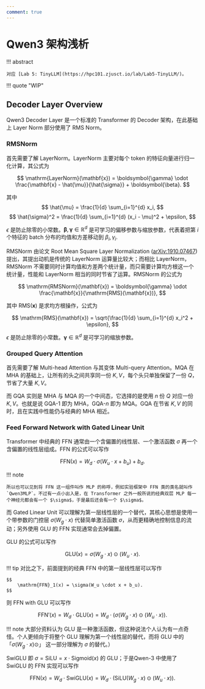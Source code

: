```yaml
---
comment: true
---
```


# Qwen3 架构浅析

!!! abstract

    对应 [Lab 5: TinyLLM](https://hpc101.zjusct.io/lab/Lab5-TinyLLM/)。

!!! quote "WIP"

## Decoder Layer Overview

Qwen3 Decoder Layer 是一个标准的 Transformer 的 Decoder 架构，在此基础上 Layer Norm 部分使用了 RMS Norm。

### RMSNorm

首先需要了解 LayerNorm。LayerNorm 主要对每个 token 的特征向量进行归一化计算，其公式为

$$
  \mathrm{LayerNorm}(\mathbf{x}) = \boldsymbol{\gamma} \odot \frac{\mathbf{x} - \hat{\mu}}{\hat{\sigma}} + \boldsymbol{\beta}.
$$

其中
$$
  \hat{\mu} = \frac{1}{d} \sum_{i=1}^{d} x_i,
$$
$$
  \hat{\sigma}^2 = \frac{1}{d} \sum_{i=1}^{d} (x_i - \mu)^2 + \epsilon,
$$

$\epsilon$ 是防止除零的小常数。$\boldsymbol{\beta}, \boldsymbol{\gamma} \in \mathbb{R}^d$ 是可学习的偏移参数与缩放参数，代表着把第 $i$ 个特征的 batch 分布的均值和方差移动到 $\beta_i, \gamma_i$.

RMSNorm 由论文 Root Mean Square Layer Normalization ([arXiv:1910.07467](https://arxiv.org/abs/1910.07467)) 提出，其提出动机是传统的 LayerNorm 运算量比较大；而相比 LayerNorm，RMSNorm 不需要同时计算均值和方差两个统计量，而只需要计算均方根这一个统计量，性能和 LayerNorm 相当的同时节省了运算。RMSNorm 的公式为

$$
  \mathrm{RMSNorm}(\mathbf{x}) = \boldsymbol{\gamma} \odot \frac{\mathbf{x}}{\mathrm{RMS}(\mathbf{x})},
$$

其中 $\mathrm{RMS}(\mathbf{x})$ 是求均方根操作，公式为

$$
  \mathrm{RMS}(\mathbf{x}) = \sqrt{\frac{1}{d} \sum_{i=1}^{d} x_i^2 + \epsilon},
$$

$\epsilon$ 是防止除零的小常数。$\boldsymbol{\gamma} \in \mathbb{R}^d$ 是可学习的缩放参数。

### Grouped Query Attention

首先需要了解 Multi-head Attention 与其变体 Multi-query Attention。MQA 在 MHA 的基础上，让所有的头之间共享同一份 $K, V$，每个头只单独保留了一份 $Q$，节省了大量 $K, V$。

而 GQA 实则是 MHA 与 MQA 的一个中间态，它选择的是使用 $n$ 份 $Q$ 对应一份 $K, V$。也就是说 GQA-1 即为 MHA，GQA-$n$ 即为 MQA。GQA 在节省 $K, V$ 的同时，且在实践中性能仍与经典的 MHA 相近。

### Feed Forward Network with Gated Linear Unit

Transformer 中经典的 FFN 通常由一个含偏置的线性层、一个激活函数 $\sigma$ 再一个含偏置的线性层组成。FFN 的公式可以写作

$$
  \mathrm{FFN}(x) = W_d \cdot \sigma(W_u \cdot x + b_u) + b_d.
$$

!!! note

    所以也可以见到将 FFN 这一组件叫作 MLP 的称呼，例如实验框架中 FFN 类的类名就叫作 `Qwen3MLP`。不过有一点小出入是，在 Transformer 之外一般所说的经典双层 MLP 每一个神经元都会有一个 $\sigma$，于是最后还会有一个 $\sigma$。

而 Gated Linear Unit 可以理解为第一层线性层的一个替代，其核心思想是使用一个带参数的门控层 $\sigma(W_g \cdot x)$ 代替简单激活函数 $\sigma$，从而更精确地控制信息的流动；另外使用 GLU 的 FFN 实现通常会去掉偏置。

GLU 的公式可以写作

$$
  \mathrm{GLU}(x) = \sigma(W_g \cdot x) \odot (W_u \cdot x).
$$

!!! tip
    对比之下，前面提到的经典 FFN 中的第一层线性层可以写作

    $$
        \mathrm{FFN}_1(x) = \sigma(W_u \cdot x + b_u).
    $$

则 FFN with GLU 可以写作

$$
  \mathrm{FFN}'(x) = W_d \cdot \mathrm{GLU}(x) = W_d \cdot (\sigma(W_g \cdot x) \odot (W_u \cdot x)).
$$


!!! note
    大部分资料认为 GLU 是一种激活函数，但这种说法个人认为有一点奇怪。个人更倾向于将整个 GLU 理解为第一个线性层的替代，而将 GLU 中的 「$\sigma(W_g \cdot x) \odot$」 这一部分理解为 $\sigma$ 的替代。）

SwiGLU 即 $\sigma = \mathrm{SiLU} = x \cdot \mathrm{Sigmoid}(x)$ 的 GLU；于是Qwen-3 中使用了 SwiGLU 的 FFN 实现可以写作

$$
  \mathrm{FFN}(x) = W_d \cdot \mathrm{SwiGLU}(x) = W_d \cdot (\mathrm{SiLU}(W_g \cdot x) \odot (W_u \cdot x)).
$$